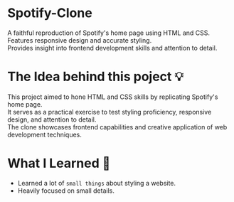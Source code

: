 # Spotify-Clone
A faithful reproduction of Spotify's home page using HTML and CSS.<br>
Features responsive design and accurate styling. <br>
Provides insight into frontend development skills and attention to detail.<br>

# The Idea behind this poject 💡
This project aimed to hone HTML and CSS skills by replicating Spotify's home page. <br>
It serves as a practical exercise to test styling proficiency, responsive design, and attention to detail. <br>
The clone showcases frontend capabilities and creative application of web development techniques.<br>

# What I Learned 🧠
- Learned a lot of `small things` about styling a website.
- Heavily focused on small details.
